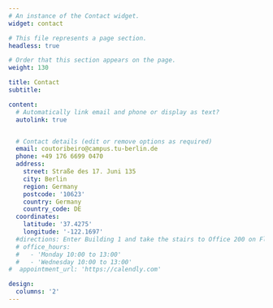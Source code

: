 ```yaml
---
# An instance of the Contact widget.
widget: contact

# This file represents a page section.
headless: true

# Order that this section appears on the page.
weight: 130

title: Contact
subtitle:

content:
  # Automatically link email and phone or display as text?
  autolink: true


  # Contact details (edit or remove options as required)
  email: coutoribeiro@campus.tu-berlin.de
  phone: +49 176 6699 0470
  address:
    street: Straße des 17. Juni 135
    city: Berlin
    region: Germany
    postcode: '10623'
    country: Germany
    country_code: DE
  coordinates:
    latitude: '37.4275'
    longitude: '-122.1697'
  #directions: Enter Building 1 and take the stairs to Office 200 on Floor 2
  # office_hours:
  #   - 'Monday 10:00 to 13:00'
  #   - 'Wednesday 10:00 to 13:00'
#  appointment_url: 'https://calendly.com'

design:
  columns: '2'
---
```

